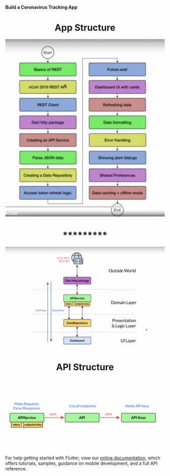 
#### Build a Coronavirus Tracking App


  <h1 align="center"> App Structure </h1>


  ![](Capture/pic3.PNG)


  <h1 align="center"> ********* </h1>


  ![](Capture/pic2.PNG)


  <h1 align="center"> API Structure </h1>


  ![](Capture/pic1.PNG)



For help getting started with Flutter, view our
[online documentation](https://flutter.dev/docs), which offers tutorials,
samples, guidance on mobile development, and a full API reference.
